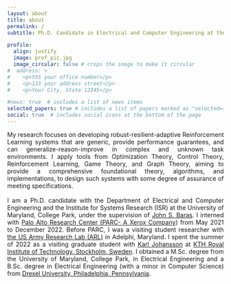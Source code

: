```yaml
---
layout: about
title: about
permalink: /
subtitle: Ph.D. Candidate in Electrical and Computer Engineering at the <a href='https://www.umd.edu'> University of Maryland, College Park</a>.

profile:
  align: justify
  image: prof_pic.jpg
  image_circular: false # crops the image to make it circular
#  address: >
#    <p>555 your office number</p>
#    <p>123 your address street</p>
#    <p>Your City, State 12345</p>

#news: true  # includes a list of news items
selected_papers: true # includes a list of papers marked as "selected={true}"
social: true  # includes social icons at the bottom of the page
---
```

<div style="text-align: justify">My research focuses on developing robust-resilient-adaptive Reinforcement Learning systems that are generic, provide performance guarantees, and can generalize-reason-improve in complex and unknown task environments. I apply tools from Optimization Theory, Control Theory, Reinforcement Learning, Game Theory, and Graph Theory, aiming to provide a comprehensive foundational theory, algorithms, and implementations, to design such systems with some degree of assurance of meeting specifications.</div>
<br />
<div style="text-align: justify">I am a Ph.D. candidate with the Department of Electrical and Computer Engineering and the Institute for Systems Research (ISR) at the University of Maryland, College Park, under the supervision of <a href='https://www.johnbaras.com'>John S. Baras</a>. I interned with <a href='https://www.parc.com'>Palo Alto Research Center (PARC- A Xerox Company</a>) from May 2021 to December 2022. Before PARC, I was a visiting student researcher with <a href='https://www.arl.army.mil'>the US Army Research Lab (ARL)</a> in Adelphi, Maryland. I spent the summer of 2022 as a visiting graduate student with <a href='https://people.kth.se/~kallej/'>Karl Johansson</a> at <a href='https://www.kth.se'>KTH Royal Institute of Technology, Stockholm, Sweden</a>. I obtained a M.Sc. degree from the University of Maryland, College Park, in Electrical Engineering and a B.Sc. degree in Electrical Engineering (with a minor in Computer Science) from <a href='https://drexel.edu'>Drexel University, Philadelphia, Pennsylvania</a>.</div>
